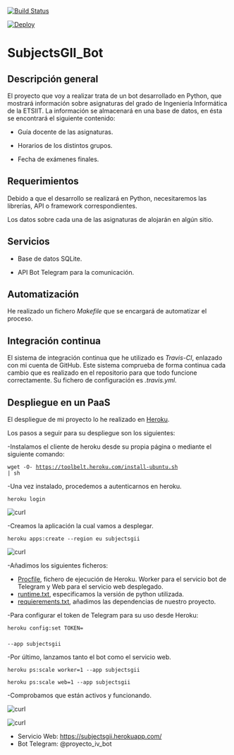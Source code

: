 [![Build Status](https://travis-ci.org/franfermi/Infraestructura-Virtual_IV.svg?branch=master)](https://travis-ci.org/franfermi/Infraestructura-Virtual_IV)

[![Deploy](https://www.herokucdn.com/deploy/button.svg)](https://dashboard.heroku.com/apps/subjectsgii)

# SubjectsGII_Bot

## Descripción general

El proyecto que voy a realizar trata de un bot desarrollado en Python, que mostrará información sobre asignaturas del grado de Ingeniería Informática de la ETSIIT. La información se almacenará en una base de datos, en ésta se encontrará el siguiente contenido:

* Guía docente de las asignaturas.

* Horarios de los distintos grupos.

* Fecha de exámenes finales.

## Requerimientos

Debido a que el desarrollo se realizará en Python, necesitaremos las librerías, API o framework correspondientes.

Los datos sobre cada una de las asignaturas de alojarán en algún sitio.

## Servicios

* Base de datos SQLite.

* API Bot Telegram para la comunicación.

## Automatización

He realizado un fichero *Makefile* que se encargará de automatizar el proceso.

## Integración continua

El sistema de integración continua que he utilizado es *Travis-CI*, enlazado con mi cuenta de GitHub. Este sistema comprueba de forma continua cada cambio que es realizado en el repositorio para que todo funcione correctamente. Su fichero de configuración es *.travis.yml*.

## Despliegue en un PaaS

El despliegue de mi proyecto lo he realizado en [Heroku](https://www.heroku.com/).

Los pasos a seguir para su despliegue son los siguientes:

-Instalamos el cliente de heroku desde su propia página o mediante el siguiente comando:

<code>wget -O- https://toolbelt.heroku.com/install-ubuntu.sh | sh</code>

-Una vez instalado, procedemos a autenticarnos en heroku.

<code>heroku login</code>

![curl](https://github.com/franfermi/Infraestructura-Virtual_IV/blob/master/docs/img/heroku_login.png)

-Creamos la aplicación la cual vamos a desplegar.

<code>heroku apps:create --region eu subjectsgii</code>

![curl](https://github.com/franfermi/Infraestructura-Virtual_IV/blob/master/docs/img/create_app_heroku.png)

-Añadimos los siguientes ficheros:

* [Procfile](https://github.com/franfermi/Infraestructura-Virtual_IV/blob/master/Procfile), fichero de ejecución de Heroku. Worker para el servicio bot de Telegram y Web para el servicio web desplegado.
* [runtime.txt](https://github.com/franfermi/Infraestructura-Virtual_IV/blob/master/runtime.txt), especificamos la versión de python utilizada.
* [requierements.txt](https://github.com/franfermi/Infraestructura-Virtual_IV/blob/master/requirements.txt), añadimos las dependencias de nuestro proyecto.

-Para configurar el token de Telegram para su uso desde Heroku:

<code>heroku config:set TOKEN=$$$$ --app subjectsgii</code>

-Por último, lanzamos tanto el bot como el servicio web.

<code>heroku ps:scale worker=1 --app subjectsgii</code>

<code>heroku ps:scale web=1 --app subjectsgii</code>

-Comprobamos que están activos y funcionando.

![curl](https://github.com/franfermi/Infraestructura-Virtual_IV/blob/master/docs/img/servicios_heroku.png)

![curl](https://github.com/franfermi/Infraestructura-Virtual_IV/blob/master/docs/img/worker_web_funcionando.png)

* Servicio Web: https://subjectsgii.herokuapp.com/
* Bot Telegram: @proyecto_iv_bot
